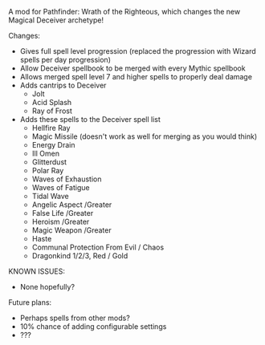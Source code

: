 A mod for Pathfinder: Wrath of the Righteous, which changes the new Magical Deceiver archetype!

Changes:
* Gives full spell level progression (replaced the progression with Wizard spells per day progression)
* Allow Deceiver spellbook to be merged with every Mythic spellbook
* Allows merged spell level 7 and higher spells to properly deal damage
* Adds cantrips to Deceiver
  * Jolt
  * Acid Splash
  * Ray of Frost
* Adds these spells to the Deceiver spell list
  * Hellfire Ray
  * Magic Missile (doesn't work as well for merging as you would think)
  * Energy Drain
  * Ill Omen
  * Glitterdust
  * Polar Ray
  * Waves of Exhaustion
  * Waves of Fatigue
  * Tidal Wave
  * Angelic Aspect /Greater
  * False Life /Greater
  * Heroism /Greater
  * Magic Weapon /Greater
  * Haste
  * Communal Protection From Evil / Chaos
  * Dragonkind 1/2/3, Red / Gold
  

KNOWN ISSUES:
* None hopefully?

Future plans:
* Perhaps spells from other mods? 
* 10% chance of adding configurable settings
* ???
